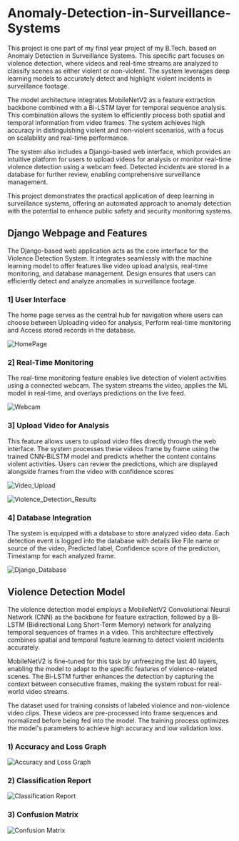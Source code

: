 # Anomaly-Detection-in-Surveillance-Systems

This project is one part of my final year project of my B.Tech. based on Anomaly Detection in Surveillance Systems. This specific part focuses on violence detection, where videos and real-time streams are analyzed to classify scenes as either violent or non-violent. The system leverages deep learning models to accurately detect and highlight violent incidents in surveillance footage.

The model architecture integrates MobileNetV2 as a feature extraction backbone combined with a Bi-LSTM layer for temporal sequence analysis. This combination allows the system to efficiently process both spatial and temporal information from video frames. The system achieves high accuracy in distinguishing violent and non-violent scenarios, with a focus on scalability and real-time performance.

The system also includes a Django-based web interface, which provides an intuitive platform for users to upload videos for analysis or monitor real-time violence detection using a webcam feed. Detected incidents are stored in a database for further review, enabling comprehensive surveillance management.

This project demonstrates the practical application of deep learning in surveillance systems, offering an automated approach to anomaly detection with the potential to enhance public safety and security monitoring systems.

## Django Webpage and Features
The Django-based web application acts as the core interface for the Violence Detection System. It integrates seamlessly with the machine learning model to offer features like video upload analysis, real-time monitoring, and database management. Design ensures that users can efficiently detect and analyze anomalies in surveillance footage.

### 1] User Interface

The home page serves as the central hub for navigation where users can choose between Uploading video for analysis, Perform real-time monitoring and Access stored records in the database.

![HomePage](assets/HomePage.png)

### 2] Real-Time Monitoring

The real-time monitoring feature enables live detection of violent activities using a connected webcam. The system streams the video, applies the ML model in real-time, and overlays predictions on the live feed.

![Webcam](assets/Webcam.png)

### 3] Upload Video for Analysis

This feature allows users to upload video files directly through the web interface. The system processes these videos frame by frame using the trained CNN-BiLSTM model and predicts whether the content contains violent activities. Users can review the predictions, which are displayed alongside frames from the video with confidence scores

![Video_Upload](assets/Video_Upload.png)

![Violence_Detection_Results](assets/Violence_Detection_Results.png)

### 4] Database Integration

The system is equipped with a database to store analyzed video data. Each detection event is logged into the database with details like File name or source of the video, Predicted label, Confidence score of the prediction, Timestamp for each analyzed frame.

![Django_Database](assets/Django_Database.png)

## Violence Detection Model
The violence detection model employs a MobileNetV2 Convolutional Neural Network (CNN) as the backbone for feature extraction, followed by a Bi-LSTM (Bidirectional Long Short-Term Memory) network for analyzing temporal sequences of frames in a video. This architecture effectively combines spatial and temporal feature learning to detect violent incidents accurately.

MobileNetV2 is fine-tuned for this task by unfreezing the last 40 layers, enabling the model to adapt to the specific features of violence-related scenes. The Bi-LSTM further enhances the detection by capturing the context between consecutive frames, making the system robust for real-world video streams.

The dataset used for training consists of labeled violence and non-violence video clips. These videos are pre-processed into frame sequences and normalized before being fed into the model. The training process optimizes the model's parameters to achieve high accuracy and low validation loss.

### 1) Accuracy and Loss Graph
![Accuracy and Loss Graph](assets/Accuracy_Loss_Graphs.png)

### 2) Classification Report
![Classification Report](assets/Classification_Report.png)

### 3) Confusion Matrix
![Confusion Matrix](assets/Confusion_Matrix.png)
